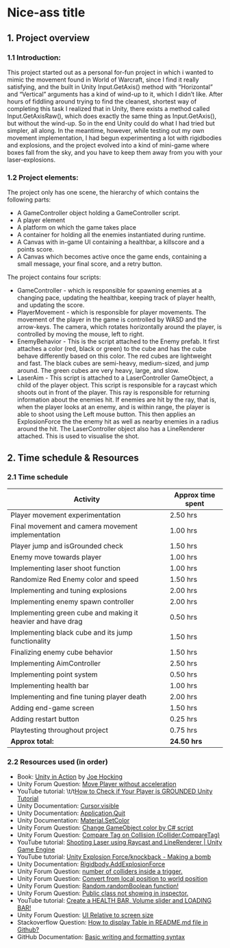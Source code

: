 # Nice-ass title
## 1. Project overview
### 1.1 Introduction:

This project started out as a personal for-fun project in which i wanted to mimic the movement found in World of Warcraft, since I find it really satisfying, and the built in Unity Input.GetAxis() method with “Horizontal” and “Vertical” arguments has a kind of wind-up to it, which I didn’t like.
After hours of fiddling around trying to find the cleanest, shortest way of completing this task I realized that in Unity, there exists a method called Input.GetAxisRaw(), which does exactly the same thing as Input.GetAxis(), but without the wind-up. So in the end Unity could do what I had tried but simpler, all along.
In the meantime, however, while testing out my own movement implementation, I had begun experimenting a lot with rigidbodies and explosions, and the project evolved into a kind of mini-game where boxes fall from the sky, and you have to keep them away from you with your laser-explosions.


### 1.2 Project elements: 
The project only has one scene, the hierarchy of which contains the following parts:
- A GameController object holding a GameController script.
- A player element
- A platform on which the game takes place
- A container for holding all the enemies instantiated during runtime.
- A Canvas with  in-game UI containing a healthbar, a killscore and a points score.
- A Canvas which becomes active once the game ends, containing a small message, your final score, and a retry button.

The project contains four scripts:
- GameController - which is responsible for spawning enemies at a changing pace, updating the healthbar, keeping track of player health, and updating the score.
- PlayerMovement - which is responsible for player movements. The movement of the player in the game is controlled by WASD and the arrow-keys. The camera, which rotates horizontally around the player, is controlled by moving the mouse, left to right.
- EnemyBehavior - This is the script attached to the Enemy prefab. It first attaches a color (red, black or green) to the cube and has the cube behave differently based on this color. The red cubes are lightweight and fast. The black cubes are semi-heavy, medium-sized, and jump around. The green cubes are very heavy, large, and slow.
- LaserAim - This script is attached to a LaserController GameObject, a child of the player object. This script is responsible for a raycast which shoots out in front of the player. This ray is responsible for returning information about the enemies hit. If enemies are hit by the ray, that is, when the player looks at an enemy, and is within range, the player is able to shoot using the Left mouse button. This then applies an ExplosionForce the the enemy hit as well as nearby enemies in a radius around the hit. The LaserController object also has a LineRenderer attached. This is used to visualise the shot.
## 2. Time schedule & Resources
### 2.1 Time schedule

Activity | Approx time spent |
--- | --- |
Player movement experimentation | 2.50 hrs |
Final movement and camera movement implementation|1.00 hrs|
Player jump and isGrounded check|1.50 hrs|
Enemy move towards player|1.00 hrs|
Implementing laser shoot function|1.00 hrs|
Randomize Red Enemy color and speed|1.50 hrs|
Implementing and tuning explosions|2.00 hrs|
Implementing enemy spawn controller|2.00 hrs|
Implementing green cube and making it heavier and have drag|0.50 hrs|
Implementing black cube and its jump functionality|1.50 hrs|
Finalizing enemy cube behavior|1.50 hrs|
Implementing AimController|2.50 hrs|
Implementing point system|0.50 hrs|
Implementing health bar|1.00 hrs|
Implementing and fine tuning player death|2.00 hrs|
Adding end-game screen|1.50 hrs|
Adding restart button|0.25 hrs|
Playtesting throughout project|0.75 hrs|
**Approx total:**|**24.50 hrs**|

### 2.2 Resources used (in order)
- Book: [Unity in Action](https://www.manning.com/books/unity-in-action-second-edition) by [Joe Hocking](https://www.newarteest.com/)
- Unity Forum Question: [Move Player without acceleration](https://answers.unity.com/questions/1643729/move-player-without-acceleration.html)
- YouTube tutorial: \t/t[How to Check if Your Player is GROUNDED Unity Tutorial](https://www.youtube.com/watch?v=j41UHuA1bLM)
- Unity Documentation: [Cursor.visible](https://docs.unity3d.com/ScriptReference/Cursor-visible.html)
- Unity Documentation: [Application.Quit](https://docs.unity3d.com/ScriptReference/Application.Quit.html)
- Unity Documentation: [Material.SetColor](https://docs.unity3d.com/ScriptReference/Material.SetColor.html)
- Unity Forum Question: [Change GameObject color by C# script](https://forum.unity.com/threads/change-gameobject-color-by-c-script.923672/)
- Unity Forum Question: [Compare Tag on Collision (Collider.CompareTag)](https://answers.unity.com/questions/1272543/compare-tag-on-collision-collidercomparetag.html)
- YouTube tutorial: [Shooting Laser using Raycast and LineRenderer | Unity Game Engine](https://www.youtube.com/watch?v=YjpKxjzwado)
- YouTube tutorial: [Unity Explosion Force/knockback - Making a bomb](https://www.youtube.com/watch?v=SKdM2ERWy8U)
- Unity Documentation: [Rigidbody.AddExplosionForce](https://docs.unity3d.com/ScriptReference/Rigidbody.AddExplosionForce.html)
- Unity Forum Question: [number of colliders inside a trigger.](https://answers.unity.com/questions/1742827/number-of-colliders-inside-a-triggernumber-of-coll.html)
- Unity Forum Question: [Convert from local position to world position](https://answers.unity.com/questions/147184/convert-from-local-position-to-world-position.html)
- Unity Forum Question: [Random.randomBoolean function!](https://forum.unity.com/threads/random-randomboolean-function.83220/)
- Unity Forum Question: [Public class not showing in inspector.](https://forum.unity.com/threads/public-class-not-showing-in-inspector.919190/)
- YouTube tutorial: [Create a HEALTH BAR, Volume slider and LOADING BAR!](https://www.youtube.com/watch?v=tWUyEfD0kV0&t=311s)
- Unity Forum Question: [UI Relative to screen size](https://answers.unity.com/questions/1178324/ui-relative-to-screen-size.html)
- Stackoverflow Question: [How to display Table in README.md file in Github?](https://stackoverflow.com/questions/39378020/how-to-display-table-in-readme-md-file-in-github)
- GitHub Documentation: [Basic writing and formatting syntax](https://docs.github.com/en/get-started/writing-on-github/getting-started-with-writing-and-formatting-on-github/basic-writing-and-formatting-syntax)
